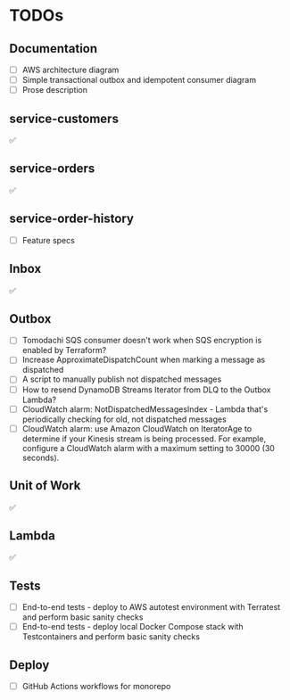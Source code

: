 # TODOs

## Documentation

- [ ] AWS architecture diagram
- [ ] Simple transactional outbox and idempotent consumer diagram
- [ ] Prose description

## service-customers

✅

## service-orders

✅

## service-order-history

- [ ] Feature specs

## Inbox

✅

## Outbox

- [ ] Tomodachi SQS consumer doesn't work when SQS encryption is enabled by Terraform?
- [ ] Increase ApproximateDispatchCount when marking a message as dispatched
- [ ] A script to manually publish not dispatched messages
- [ ] How to resend DynamoDB Streams Iterator from DLQ to the Outbox Lambda?
- [ ] CloudWatch alarm: NotDispatchedMessagesIndex - Lambda that's periodically checking for old, not dispatched messages
- [ ] CloudWatch alarm: use Amazon CloudWatch on IteratorAge to determine if your Kinesis stream is being processed. For example, configure a CloudWatch alarm with a maximum setting to 30000 (30 seconds).

## Unit of Work

✅

## Lambda

✅

## Tests

- [ ] End-to-end tests - deploy to AWS autotest environment with Terratest and perform basic sanity checks
- [ ] End-to-end tests - deploy local Docker Compose stack with Testcontainers and perform basic sanity checks

## Deploy

- [ ] GitHub Actions workflows for monorepo

